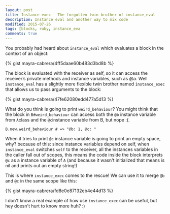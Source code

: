 ```yaml
---
layout: post
title: Instance exec - The forgotten twin brother of instance_eval
description: Instance eval and another way to mix code
modified: 2015-07-26
tags: [blocks, ruby, instance_eva
comments: true
---
```

You probably had heard about `instance_eval` which evaluates a block in the context of an object:

{% gist mayra-cabrera/4ff5daae60b483d3bd8b %}

The block is evaluated with the receiver as self, so it can access the receiver’s private methods and instance variables, such as @a. Well 
`instance_eval` has a slightly more flexible twin brother named `instance_exec` that allows us to pass arguments to the block:


{% gist mayra-cabrera/47fe62080edd477a5d13 %}

    

What do you think is going to print `weird_behaviour`? You might think that the block in `B#weird_behaviour` can access both the `@b` instance variable from `A`class and the `@c`instance variable from B, but nope :(. 

    B.new.weird_behaviour # => "@b: 1, @c: "


When it tries to print `@c` instance variable is going to print an empty space, why? because of this: since instance variables depend on self, when `instance_eval` switches `self` to the receiver, all the instances variables in the caller fall out of scopes, this means the code inside the block interprets `@c` as a instance variable of `A` (and because it wasn't initialized that means is nil and prints out an empty string!)

This is where `instance_exec` comes to the rescue! We can use it to merge `@b` and `@c` in the same scope like this: 


{% gist mayra-cabrera/fd8e0e87132eb4e44d13 %}

I don't know a real example of how use `instance_exec` can be useful, but hey doesn't hurt to know more huh? :)